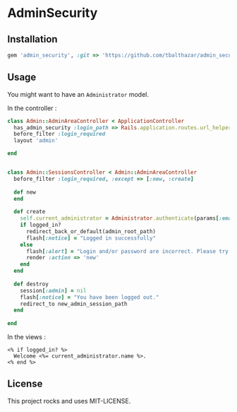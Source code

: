 # AdminSecurity

## Installation
```ruby
gem 'admin_security', :git => 'https://github.com/tbalthazar/admin_security'
```

## Usage
You might want to have an `Administrator` model.

In the controller :
```ruby
class Admin::AdminAreaController < ApplicationController
  has_admin_security :login_path => Rails.application.routes.url_helpers.new_admin_session_path
  before_filter :login_required
  layout 'admin'

end


class Admin::SessionsController < Admin::AdminAreaController
  before_filter :login_required, :except => [:new, :create]
  
  def new
  end
  
  def create
    self.current_administrator = Administrator.authenticate(params[:email], params[:password])
    if logged_in?
      redirect_back_or_default(admin_root_path)
      flash[:notice] = "Logged in successfully"
    else
      flash[:alert] = "Login and/or password are incorrect. Please try again."
      render :action => 'new'
    end
  end
  
  def destroy
    session[:admin] = nil
    flash[:notice] = "You have been logged out."
    redirect_to new_admin_session_path
  end
  
end
```

In the views :
```erb
<% if logged_in? %>
  Welcome <%= current_administrator.name %>.
<% end %>
```

## License
This project rocks and uses MIT-LICENSE.
